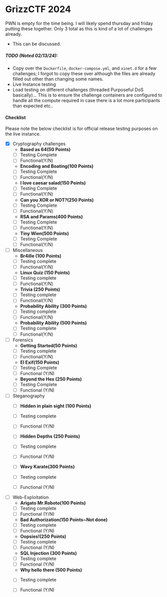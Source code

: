 # GrizzCTF 2024


PWN is empty for the time being. I will likely spend thursday and friday putting these together. Only 3 total as this is kind of a lot of challenges already.
- This can be discussed.


##### TODO (Noted 02/13/24): 
- Copy over the `Dockerfile`, `docker-compose.yml`, and `xinet.d` for a few challenges; I forgot to copy these over although the files are already filled out other than changing some names.
- Live Instance testing
- Load testing on different challenges (threaded Purposeful DoS basically)... This is to ensure the challenge containers are configured to handle all the compute required in case there is a lot more participants than expected etc..



#### Checklist

Please note the below checklist is for official release testing purposes on the live instance.

- [x] Cryptography challenges
    - **Based as 64(50 Points)**
    - [ ] Testing Complete
    - [ ] Functional(Y/N)
    - **Encoding and Boating(100 Points)**
    - [ ] Testing Complete
    - [ ] Functional(Y/N)
    - **I love caesar salad(150 Points)**
    - [ ] Testing Complete
    - [ ] Functional(Y/N)
    - **Can you XOR or NOT?(250 Points)**
    - [ ] Testing Complete
    - [ ] Functional(Y/N)
    - **RSA and Params(400 Points)**
    - [ ] Testing Complete
    - [ ] Functional(Y/N)
    - **Tiny Wien(500 Points)**
    - [ ] Testing Complete
    - [ ] Functional(Y/N)

- [ ] Miscellaneous
    - **Br4ille (100 Points)**
    - [ ] Testing complete
    - [ ] Functional(Y/N)
    - **Linux Quiz (150 Points)**
    - [ ] Testing complete
    - [ ] Functional(Y/N)
    - **Trivia (250 Points)**
    - [ ] Testing complete
    - [ ] Functional(Y/N)
    - **Probability Ability (300 Points)**
    - [ ] Testing complete
    - [ ] Functional(Y/N)
    - **Probability Ability (500 Points)**
    - [ ] Testing complete
    - [ ] Functional(Y/N)
    
- [ ] Forensics
    - **Getting Started(50 Points)**
    - [ ] Testing complete
    - [ ] Functional(Y/N)
    - **El Exif(150 Points)**
    - [ ] Testing Complete
    - [ ] Functional (Y/N)
    - **Beyond the Hex (250 Points)**
    - [ ] Testing Complete
    - [ ] Functional (Y/N)

- [ ] Steganography
    - [ ] **Hidden in plain sight (100 Points)**
    - [ ] Testing complete
    - [ ] Functional (Y/N)
    - [ ] **Hidden Depths (250 Points)**
    - [ ] Testing complete
    - [ ] Functional (Y/N)
    - [ ] **Wavy Karate(300 Points)**
    - [ ] Testing complete
    - [ ] Functional (Y/N)


- [ ] Web-Exploitation
    - **Arigato Mr.Roboto(100 Points)**
    - [ ] Testing complete
    - [ ] Functional (Y/N)
    - **Bad Authorization(150 Points~Not done)**
    - [ ] Testing complete
    - [ ] Functional (Y/N)
    - **Oopsies!(250 Points)**
    - [ ] Testing complete
    - [ ] Functional (Y/N)
    - **SQL Injection (300 Points)**
    - [ ] Testing complete
    - [ ] Functional (Y/N)
    - **Why hello there (500 Points)**
    - [ ] Testing complete
    - [ ] Functional (Y/N)
    
